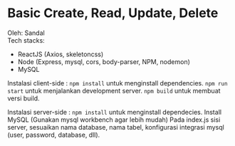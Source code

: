 # Basic Create, Read, Update, Delete
Oleh: Sandal <br>
Tech stacks:
- ReactJS (Axios, skeletoncss)
- Node (Express, mysql, cors, body-parser, NPM, nodemon)
- MySQL

Instalasi client-side :
`npm install` untuk menginstall dependencies.
`npm run start` untuk menjalankan development server.
`npm build` untuk membuat versi build. 

Instalasi server-side :
`npm install` untuk menginstall dependecies.
Install MySQL (Gunakan mysql workbench agar lebih mudah)
Pada index.js sisi server, sesuaikan nama database, nama tabel, konfigurasi integrasi mysql (user, password, database, dll).